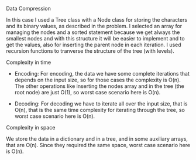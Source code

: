 Data Compression

In this case I used a Tree class with a Node class for storing the characters and its binary values, as described in the problem. I selected an array for managing the nodes and a sorted statement because we get always the smallest nodes and with this structure it will be easier to implement and to get the values, also for inserting the parent node in each iteration. I used recursion functions to tranverse the structure of the tree (with levels).

Complexity in time

- Encoding:
For encoding, the data we have some complete iterations that depends on the input size, so for those cases the complexity is O(n). The other operations like inserting the nodes array and in the tree (the root node) are just O(1), so worst case scenario here is O(n).

- Decoding:
For decoding we have to iterate all over the input size, that is O(n), that is the same time complexity for iterating through the tree, so worst case scenario here is O(n).

Complexity in space

We store the data in a dictionary and in a tree, and in some auxiliary arrays, that are O(n). Since they required the same space, worst case scenario here is O(n).
